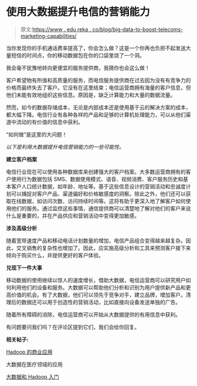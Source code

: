 # 使用大数据提升电信的营销能力

> 原文:[https://www . edu reka . co/blog/big-data-to-boost-telecoms-marketing-capabilities/](https://www.edureka.co/blog/big-data-to-boost-telecoms-marketing-capabilities/)

当你发现你的手机通话费率提高了，你会怎么做？这是一个你再也负担不起发送大量短信的时间点，你的移动数据包在你的口袋里烧了一个洞。

我会毫不犹豫地转向更便宜的服务提供商，我猜你也会这么做！

客户希望物有所值和高质量的服务，而电信服务提供商在过去因为没有有竞争力的价格而最终失去了客户。它没有在这里结束；电信运营商拥有海量的客户信息，但他们未能有效地组织这些信息。原因是，缺乏计算能力和大量的数据流量。

然而，如今的数据存储成本，无论是内部成本还是使用基于云的解决方案的成本，都大幅下降。电信行业有各种各样的产品和足够的计算机处理能力，可以从他们渠道中流动的有价值的信息中获利。

“如何做”是这里的大问题！

*以下是利用大数据提升电信营销能力的一些可能性。*

**建立客户档案**

电信行业现在可以使用各种数据库来创建强大的客户档案。大多数运营商拥有的客户使用行为数据包括 SMS、数据使用模式、语音、视频消费、客户服务历史和基本客户人口统计数据，如年龄、地址等。基于这些信息设计的营销活动和忠诚度计划可以捕捉对客户产品、渠道偏好和价格敏感度的洞察。除此之外，他们还可以获取在线数据，如访问次数、访问持续时间等。这将有助于更深入地了解客户如何使用他们的服务。通过监控这些事情，通信提供商可以清楚地了解对他们的客户来说什么是重要的，并在产品供应和营销活动中变得更加敏感。

**涉及高级分析**

随着宽带速度产品和移动电话计划数量的增加，电信产品组合变得越来越复杂。因此，交叉销售的复杂性也增加了。因此，应实施高级分析和工具来预测客户接下来倾向于购买什么，并提供更好的客户体验。

**兑现下一件大事**

移动数据的使用继续以惊人的速度增长，借助大数据，电信运营商可以研究用户如何利用他们的设备和服务。大数据可以帮助他们分析和识别为用户提供新产品和更高价值的机会。有了大数据，他们可以领先于竞争对手，建立品牌，增加客户。清理后的数据还可以用于创造性的营销活动，比如直接向设备发送单独的广告。

随着所有障碍的消除，电信运营商可以开始从大数据提供的有用信息中获利。

有问题要问我们吗？在评论区提到它们，我们会给你回复。

**相关帖子:**

[Hadoop 的商业应用](https://www.edureka.co/blog/business-applications-of-hadoop/)

[](https://www.edureka.co/blog/big-data-applications-in-healthcare/)大数据在医疗领域的应用

[大数据和 Hadoop 入门](https://www.edureka.co/big-data-and-hadoop)